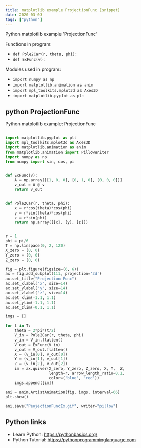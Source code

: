 ```yaml
---
title: matplotlib example ProjectionFunc (snippet)
date: 2020-03-03
tags: ["python"]
---
```

Python matplotlib example 'ProjectionFunc'

Functions in program: 
* `def Pole2Car(r, theta, phi):`
* `def ExFunc(v):`

Modules used in program: 
* `import numpy as np`
* `import matplotlib.animation as anim`
* `import mpl_toolkits.mplot3d as Axes3D`
* `import matplotlib.pyplot as plt`

## python ProjectionFunc

Python matplotlib example: ProjectionFunc

```python

import matplotlib.pyplot as plt
import mpl_toolkits.mplot3d as Axes3D
import matplotlib.animation as anim
from matplotlib.animation import PillowWriter
import numpy as np
from numpy import sin, cos, pi


def ExFunc(v):
    A = np.array([[1, 0, 0], [0, 1, 0], [0, 0, 0]])
    v_out = A @ v
    return v_out


def Pole2Car(r, theta, phi):
    x = r*cos(theta)*cos(phi)
    y = r*sin(theta)*cos(phi)
    z = r*sin(phi)
    return np.array([[x], [y], [z]])


r = 1
phi = pi/6
T = np.linspace(0, 2, 120)
X_zero = (0, 0)
Y_zero = (0, 0)
Z_zero = (0, 0)

fig = plt.figure(figsize=(6, 6))
ax = fig.add_subplot(111, projection='3d')
ax.set_title("Projection Func")
ax.set_xlabel("x", size=14)
ax.set_ylabel("y", size=14)
ax.set_zlabel("z", size=14)
ax.set_xlim(-1.1, 1.1)
ax.set_ylim(-1.1, 1.1)
ax.set_zlim(-0.1, 1.1)

imgs = []

for t in T:
    theta = 2*pi*(t/2)
    V_in = Pole2Car(r, theta, phi)
    v_in = V_in.flatten()
    V_out = ExFunc(V_in)
    v_out = V_out.flatten()
    X = (v_in[0], v_out[0])
    Y = (v_in[1], v_out[1])
    Z = (v_in[2], v_out[2])
    im = ax.quiver(X_zero, Y_zero, Z_zero, X, Y,  Z,
                   length=r, arrow_length_ratio=0.1,
                   color=('blue', 'red'))
    imgs.append([im])

ani = anim.ArtistAnimation(fig, imgs, interval=66)
plt.show()

ani.save("PeojectionFuncEx.gif", writer="pillow")


```

## Python links

- Learn Python: https://pythonbasics.org/
- Python Tutorial: https://pythonprogramminglanguage.com
